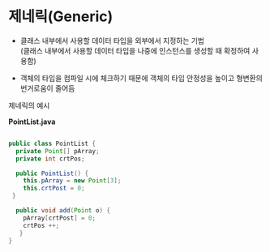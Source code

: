 제네릭(Generic)
===============

- 클래스 내부에서 사용할 데이터 타입을 외부에서 지정하는 기법   
(클래스 내부에서 사용할 데이터 타입을 나중에 인스턴스를 생성할 때 확정하여 사용함)   

- 객체의 타입을 컴파일 시에 체크하기 때문에 객체의 타입 안정성을 높이고 형변환의 번거로움이 줄어듬

제네릭의 예시

**PointList.java**

```JAVA

public class PointList {
  private Point[] pArray;
  private int crtPos;

  public PointList() {
    this.pArray = new Point[3];
    this.crtPost = 0;
 }

  public void add(Point o) {
    pArray[crtPost] = 0;
    crtPos ++;
   }
}
```
